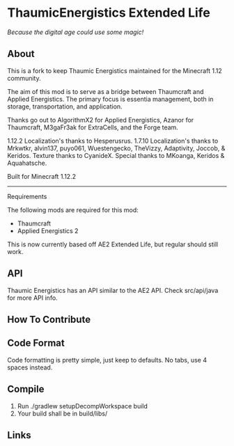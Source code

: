 # ThaumicEnergistics Extended Life
*Because the digital age could use some magic!*

About
---
This is a fork to keep Thaumic Energistics maintained for the Minecraft 1.12 community.

The aim of this mod is to serve as a bridge between Thaumcraft and Applied Energistics. The primary focus is essentia management, both in storage, transportation, and application.

Thanks go out to AlgorithmX2 for Applied Energistics, Azanor for Thaumcraft, M3gaFr3ak for ExtraCells, and the Forge team.

1.12.2 Localization's thanks to Hesperusrus.
1.7.10 Localization's thanks to Mrkwtkr, alvin137, puyo061, Wuestengecko, TheVizzy, Adaptivity, Joccob, & Keridos.
Texture thanks to CyanideX.
Special thanks to MKoanga, Keridos & Aquahatsche.

Built for Minecraft 1.12.2

---

Requirements

The following mods are required for this mod:
- Thaumcraft
- Applied Energistics 2

This is now currently based off AE2 Extended Life, but regular should still work.

API
---

Thaumic Energistics has an API similar to the AE2 API. Check src/api/java for more API info.

How To Contribute
---

## Code Format
Code formatting is pretty simple, just keep to defaults. No tabs, use 4 spaces instead.

## Compile

1. Run ./gradlew setupDecompWorkspace build
2. Your build shall be in build/libs/

## Links

[1.12 Community Discord]: https://discord.gg/kHKK8EhdxP
[Curseforge]: https://www.curseforge.com/minecraft/mc-mods/thaumic-energistics-extended-life
